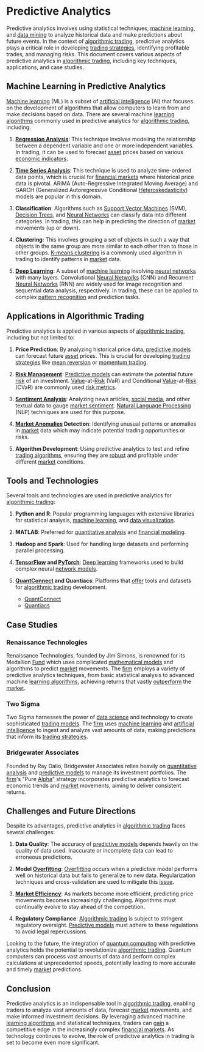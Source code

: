# Predictive Analytics

Predictive analytics involves using statistical techniques, [machine learning](../m/machine_learning.md), and [data mining](../d/data_mining.md) to analyze historical data and make predictions about future events. In the context of [algorithmic trading](../a/algorithmic_trading.md), predictive analytics plays a critical role in developing [trading strategies](../t/trading_strategies.md), identifying profitable trades, and managing risks. This document covers various aspects of predictive analytics in [algorithmic trading](../a/algorithmic_trading.md), including key techniques, applications, and case studies.

## Machine Learning in Predictive Analytics

[Machine learning](../m/machine_learning.md) (ML) is a subset of [artificial intelligence](../a/artificial_intelligence_in_trading.md) (AI) that focuses on the development of algorithms that allow computers to learn from and make decisions based on data. There are several machine [learning algorithms](../l/learning_algorithms_in_trading.md) commonly used in predictive analytics for [algorithmic trading](../a/algorithmic_trading.md), including:

1. **[Regression Analysis](../r/regression_analysis.md)**: This technique involves modeling the relationship between a dependent variable and one or more independent variables. In trading, it can be used to forecast [asset](../a/asset.md) prices based on various [economic indicators](../e/economic_indicators.md).
  
2. **[Time Series Analysis](../t/time_series_analysis.md)**: This technique is used to analyze time-ordered data points, which is crucial for [financial markets](../f/financial_market.md) where historical price data is pivotal. ARIMA (Auto-Regressive Integrated Moving Average) and GARCH (Generalized Autoregressive Conditional [Heteroskedasticity](../h/heteroskedasticity.md)) models are popular in this domain.
   
3. **Classification**: Algorithms such as [Support Vector Machines](../s/support_vector_machines_in_trading.md) (SVM), [Decision Trees](../d/decision_trees.md), and [Neural Networks](../n/neural_networks_in_trading.md) can classify data into different categories. In trading, this can help in predicting the direction of [market](../m/market.md) movements (up or down).
   
4. **Clustering**: This involves grouping a set of objects in such a way that objects in the same group are more similar to each other than to those in other groups. [K-means clustering](../k/k-means_clustering_in_trading.md) is a commonly used algorithm in trading to identify patterns in [market](../m/market.md) data.
   
5. **[Deep Learning](../d/deep_learning.md)**: A subset of [machine learning](../m/machine_learning.md) involving [neural networks](../n/neural_networks_in_trading.md) with many layers. Convolutional [Neural Networks](../n/neural_networks_in_trading.md) (CNN) and Recurrent [Neural Networks](../n/neural_networks_in_trading.md) (RNN) are widely used for image recognition and sequential data analysis, respectively. In trading, these can be applied to complex [pattern recognition](../p/pattern_recognition.md) and prediction tasks.

## Applications in Algorithmic Trading

Predictive analytics is applied in various aspects of [algorithmic trading](../a/algorithmic_trading.md), including but not limited to:

1. **Price Prediction**: By analyzing historical price data, [predictive models](../p/predictive_models_in_trading.md) can forecast future [asset](../a/asset.md) prices. This is crucial for developing [trading strategies](../t/trading_strategies.md) like [mean reversion](../m/mean_reversion.md) or [momentum trading](../m/momentum_trading.md).
   
2. **[Risk Management](../r/risk_management.md)**: [Predictive models](../p/predictive_models_in_trading.md) can estimate the potential future [risk](../r/risk.md) of an investment. [Value](../v/value.md)-at-[Risk](../r/risk.md) (VaR) and Conditional [Value](../v/value.md)-at-[Risk](../r/risk.md) (CVaR) are commonly used [risk metrics](../r/risk_metrics.md).
   
3. **[Sentiment Analysis](../s/sentiment_analysis.md)**: Analyzing news articles, [social media](../s/social_media.md), and other textual data to gauge [market sentiment](../m/market_sentiment.md). [Natural Language Processing](../n/natural_language_processing_(nlp)_in_trading.md) (NLP) techniques are used for this purpose.
   
4. **[Market Anomalies](../m/market_anomalies.md) Detection**: Identifying unusual patterns or anomalies in [market](../m/market.md) data which may indicate potential trading opportunities or risks.
   
5. **Algorithm Development**: Using predictive analytics to test and refine [trading algorithms](../t/trading_algorithms.md), ensuring they are [robust](../r/robust.md) and profitable under different [market](../m/market.md) conditions.

## Tools and Technologies

Several tools and technologies are used in predictive analytics for [algorithmic trading](../a/algorithmic_trading.md):

1. **Python and R**: Popular programming languages with extensive libraries for statistical analysis, [machine learning](../m/machine_learning.md), and [data visualization](../d/data_visualization.md).
   
2. **MATLAB**: Preferred for [quantitative analysis](../q/quantitative_analysis.md) and [financial modeling](../f/financial_modeling.md).
   
3. **Hadoop and Spark**: Used for handling large datasets and performing parallel processing.
   
4. **[TensorFlow](../t/tensorflow.md) and [PyTorch](../p/pytorch.md)**: [Deep learning](../d/deep_learning.md) frameworks used to build complex neural [network models](../n/network_models_in_trading.md).
   
5. **[QuantConnect](../q/quantconnect.md) and Quantiacs**: Platforms that [offer](../o/offer.md) tools and datasets for [algorithmic trading](../a/algorithmic_trading.md) development.
   - [QuantConnect](https://www.quantconnect.com/)
   - [Quantiacs](https://quantiacs.com/)

## Case Studies

### Renaissance Technologies

Renaissance Technologies, founded by Jim Simons, is renowned for its Medallion [Fund](../f/fund.md) which uses complicated [mathematical models](../m/mathematical_models_in_trading.md) and algorithms to predict [market](../m/market.md) movements. The [firm](../f/firm.md) employs a variety of predictive analytics techniques, from basic statistical analysis to advanced machine [learning algorithms](../l/learning_algorithms_in_trading.md), achieving returns that vastly [outperform](../o/outperform.md) the [market](../m/market.md).

### Two Sigma

Two Sigma harnesses the power of [data science](../d/data_science_in_trading.md) and technology to create sophisticated [trading models](../t/trading_models.md). The [firm](../f/firm.md) uses [machine learning](../m/machine_learning.md) and [artificial intelligence](../a/artificial_intelligence_in_trading.md) to ingest and analyze vast amounts of data, making predictions that inform its [trading strategies](../t/trading_strategies.md).

### Bridgewater Associates

Founded by Ray Dalio, Bridgewater Associates relies heavily on [quantitative analysis](../q/quantitative_analysis.md) and [predictive models](../p/predictive_models_in_trading.md) to manage its investment portfolios. The [firm](../f/firm.md)'s "Pure [Alpha](../a/alpha.md)" strategy incorporates predictive analytics to forecast economic trends and [market](../m/market.md) movements, aiming to deliver consistent returns.

## Challenges and Future Directions

Despite its advantages, predictive analytics in [algorithmic trading](../a/algorithmic_trading.md) faces several challenges:

1. **Data Quality**: The accuracy of [predictive models](../p/predictive_models_in_trading.md) depends heavily on the quality of data used. Inaccurate or incomplete data can lead to erroneous predictions.
   
2. **Model [Overfitting](../o/overfitting.md)**: [Overfitting](../o/overfitting.md) occurs when a predictive model performs well on historical data but fails to generalize to new data. Regularization techniques and cross-validation are used to mitigate this [issue](../i/issue.md).
   
3. **[Market Efficiency](../m/market_efficiency.md)**: As markets become more efficient, predicting price movements becomes increasingly challenging. Algorithms must continually evolve to stay ahead of the competition.
   
4. **Regulatory Compliance**: [Algorithmic trading](../a/algorithmic_trading.md) is subject to stringent regulatory oversight. [Predictive models](../p/predictive_models_in_trading.md) must adhere to these regulations to avoid legal repercussions.

Looking to the future, the integration of [quantum computing](../q/quantum_computing_in_trading.md) with predictive analytics holds the potential to revolutionize [algorithmic trading](../a/algorithmic_trading.md). Quantum computers can process vast amounts of data and perform complex calculations at unprecedented speeds, potentially leading to more accurate and timely [market](../m/market.md) predictions.

## Conclusion

Predictive analytics is an indispensable tool in [algorithmic trading](../a/algorithmic_trading.md), enabling traders to analyze vast amounts of data, forecast [market](../m/market.md) movements, and make informed investment decisions. By leveraging advanced machine [learning algorithms](../l/learning_algorithms_in_trading.md) and statistical techniques, traders can [gain](../g/gain.md) a competitive edge in the increasingly complex [financial markets](../f/financial_market.md). As technology continues to evolve, the role of predictive analytics in trading is set to become even more significant.

